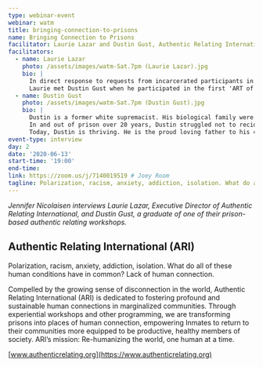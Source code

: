 ```yaml
---
type: webinar-event
webinar: watm
title: bringing-connection-to-prisons
name: Bringing Connection to Prisons
facilitator: Laurie Lazar and Dustin Gust, Authentic Relating International
facilitators:
  - name: Laurie Lazar
    photo: /assets/images/watm-Sat.7pm (Laurie Lazar).jpg
    bio: |
      In direct response to requests from incarcerated participants in Authentic Relating workshops, Laurie Lazar co-founded Authentic Relating International (ARI) in 2018. Raised in a Jewish home in New York, she was taught to participate in Tikkun Olam - the healing of the world. And now, having led 18 two-day AR workshops inside of prisons and many Zoom follow-up calls, she feels honored to bear witness to real healing in the world.
      Laurie met Dustin Gust when he participated in the first 'ART of Being Human' workshop she delivered behind bars at the Boulder County Jail in January of 2018. Their surprising and unforgettable first encounter left an indelible mark on both of their hearts. Today, Dustin is part of the ARI team and is on track to become the first previously incarcerated Course Leader for ARI.
  - name: Dustin Gust
    photo: /assets/images/watm-Sat.7pm (Dustin Gust).jpg
    bio: |
      Dustin is a former white supremacist. His biological family were mostly criminals and drug dealers. He didn’t know them, but his adoptive parents talked about them a lot and told him he was just like them. So he grew up with a lot of shame. He had his first run-ins with the law in elementary school. He was hungry for acceptance and approval. He became a “wolf”.
      In and out of prison over 20 years, Dustin struggled not to recidivate. It was the day he found out he was going to be a father that he realized things needed to change. Having made a commitment to leave the "lifestyle", he was exposed to Buddhism and Authentic Relating, which gave him the tools to change how he showed up in the world. Since then his path has been one of reconciliation and a new outlook on life, and he is helping others like him do the same.
      Today, Dustin is thriving. He is the proud loving father to his 4-year old son, on staff as a coach for new parolees coming out of jail through Boulder County, and he is fiercely committed to bringing The ART of Being Human to people behind bars.
event-type: interview
day: 2
date: '2020-06-13'
start-time: '19:00'
end-time:
link: https://zoom.us/j/7140019519 # Joey Room
tagline: Polarization, racism, anxiety, addiction, isolation. What do all of these human conditions have in common? Lack of human connection.
---
```


_Jennifer Nicolaisen interviews Laurie Lazar, Executive Director of Authentic Relating International, and Dustin Gust, a graduate of one of their prison-based authentic relating workshops._

## Authentic Relating International (ARI)

Polarization, racism, anxiety, addiction, isolation. What do all of these human conditions have in common? Lack of human connection.

Compelled by the growing sense of disconnection in the world, Authentic Relating International (ARI) is dedicated to fostering profound and sustainable human connections in marginalized communities. Through experiential workshops and other programming, we are transforming prisons into places of human connection, empowering Inmates to return to their communities more equipped to be productive, healthy members of society. ARI’s mission: Re-humanizing the world, one human at a time.

[www.authenticrelating.org](https://www.authenticrelating.org)
